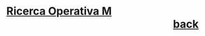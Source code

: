 # [Ricerca Operativa M](https://www.unibo.it/it/studiare/dottorati-master-specializzazioni-e-altra-formazione/insegnamenti?codiceMateria=72935&annoAccademico=2024&codiceCorso=5826&single=True&search=True) <div style="text-align: right"> [back](../Appunti.md) </div>